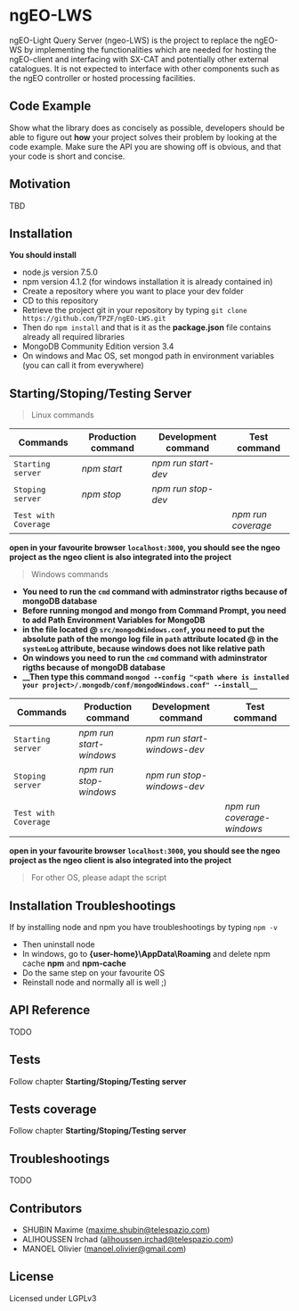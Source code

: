 # ngEO-LWS

ngEO-Light Query Server (ngeo-LWS) is the project to replace the ngEO-WS by implementing the functionalities which are needed for hosting the ngEO-client and interfacing with SX-CAT and potentially other external catalogues.
It is not expected to interface with other components such as the ngEO controller or hosted processing facilities.

## Code Example

Show what the library does as concisely as possible, developers should be able to figure out **how** your project solves their problem by looking at the code example. Make sure the API you are showing off is obvious, and that your code is short and concise.

## Motivation

TBD

## Installation

**You should install**

- node.js version 7.5.0
- npm version 4.1.2 (for windows installation it is already contained in)
- Create a repository where you want to place your dev folder
- CD to this repository
- Retrieve the project git in your repository by typing `git clone https://github.com/TPZF/ngEO-LWS.git`
- Then do `npm install` and that is it as the **package.json** file contains already all required libraries
- MongoDB Community Edition version 3.4
- On windows and Mac OS, set mongod path in environment variables (you can call it from everywhere)


## Starting/Stoping/Testing Server
>Linux commands

|Commands | Production command | Development command | Test command      |
|-------- | ------------------ | ------------------- | ------------      |
|`Starting server`| *npm start*| *npm run start-dev* |                   | 
|`Stoping server`  | *npm stop* | *npm run stop-dev*  |                   | 
|`Test with Coverage`|         |                     |*npm run coverage* | 

**open in your favourite browser `localhost:3000`, you should see the ngeo project as the ngeo client is also integrated into the project**

>Windows commands

* **__You need to run the `cmd` command with adminstrator rigths because of mongoDB database__**
* **__Before running mongod and mongo from Command Prompt, you need to add Path Environment Variables for MongoDB__**
* **in the file located @ `src/mongodWindows.conf`, you need to put the absolute path of the mongo log file in `path` attribute located @ in the `systemLog` attribute, because windows does not like relative path**
* **__On windows you need to run the `cmd` command with adminstrator rigths because of mongoDB database__**
* **__Then type this command `mongod --config "<path where is installed your project>/.mongodb/conf/mongodWindows.conf" --install__`**


|Commands | Production command | Development command | Test command      |
|-------- | ------------------ | ------------------- | ------------      |
|`Starting server`| *npm run start-windows*| *npm run start-windows-dev* |                   | 
|`Stoping server`  | *npm run stop-windows* | *npm run stop-windows-dev*  |                   | 
|`Test with Coverage`|         |                     |*npm run coverage-windows* | 

**open in your favourite browser `localhost:3000`, you should see the ngeo project as the ngeo client is also integrated into the project**

>For other OS, please adapt the script

## Installation Troubleshootings
If by installing node and npm you have troubleshootings by typing `npm -v`

- Then uninstall node
- In windows, go to **{user-home}\AppData\Roaming** and delete npm cache **npm** and **npm-cache**
- Do the same step on your favourite OS
- Reinstall node and normally all is well ;)


## API Reference

TODO

## Tests

Follow chapter **Starting/Stoping/Testing server**

## Tests coverage

Follow chapter **Starting/Stoping/Testing server**

## Troubleshootings

TODO

## Contributors

- SHUBIN Maxime (maxime.shubin@telespazio.com)
- ALIHOUSSEN Irchad (alihoussen.irchad@telespazio.com)
- MANOEL Olivier (manoel.olivier@gmail.com)

## License

Licensed under LGPLv3
